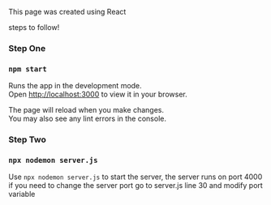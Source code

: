 This page was created using React

steps to follow!

### Step One
### `npm start`

Runs the app in the development mode.\
Open [http://localhost:3000](http://localhost:3000) to view it in your browser.

The page will reload when you make changes.\
You may also see any lint errors in the console.


### Step Two

### `npx nodemon server.js`

Use `npx nodemon server.js` to start the server, the server runs on port 4000 if you need to change the server port go to server.js line 30 and modify port variable

